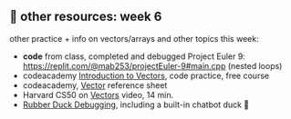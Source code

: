 ## 🤖 other resources: week 6

other practice + info on vectors/arrays and other topics this week:

- **code** from class, completed and debugged Project Euler 9: https://replit.com/@mab253/projectEuler-9#main.cpp (nested loops)
- codeacademy [Introduction to Vectors](https://www.codecademy.com/courses/learn-c-plus-plus/lessons/cpp-vectors/exercises/introduction-to-vectors), code practice, free course
- codeacademy, [Vector](https://www.codecademy.com/learn/learn-c-plus-plus/modules/learn-cpp-vectors/cheatsheet) reference sheet
- Harvard CS50 on [Vectors](https://video.cs50.io/K1yC1xshF40) video, 14 min.
- [Rubber Duck Debugging](https://rubberduckdebugging.com/), including a built-in chatbot duck 🐥

